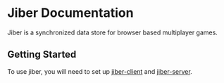 # Jiber Documentation
Jiber is a synchronized data store for browser based multiplayer games.

## Getting Started
To use jiber, you will need to set up [jiber-client](/jiber-client) and [jiber-server](/jiber-server).
